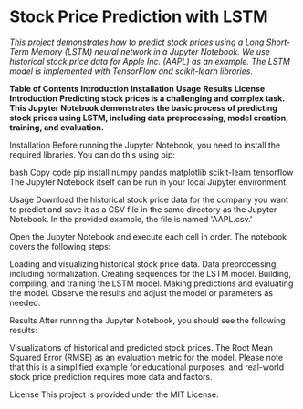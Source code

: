 # Stock Price Prediction with LSTM

*This project demonstrates how to predict stock prices using a Long Short-Term Memory (LSTM) neural network in a Jupyter Notebook. We use historical stock price data for Apple Inc. (AAPL) as an example. The LSTM model is implemented with TensorFlow and scikit-learn libraries.*

**Table of Contents**
**Introduction**
**Installation**
**Usage**
**Results**
**License**
**Introduction**
**Predicting stock prices is a challenging and complex task. This Jupyter Notebook demonstrates the basic process of predicting stock prices using LSTM, including data preprocessing, model creation, training, and evaluation.**

Installation
Before running the Jupyter Notebook, you need to install the required libraries. You can do this using pip:

bash
Copy code
pip install numpy pandas matplotlib scikit-learn tensorflow
The Jupyter Notebook itself can be run in your local Jupyter environment.

Usage
Download the historical stock price data for the company you want to predict and save it as a CSV file in the same directory as the Jupyter Notebook. In the provided example, the file is named 'AAPL.csv.'

Open the Jupyter Notebook and execute each cell in order. The notebook covers the following steps:

Loading and visualizing historical stock price data.
Data preprocessing, including normalization.
Creating sequences for the LSTM model.
Building, compiling, and training the LSTM model.
Making predictions and evaluating the model.
Observe the results and adjust the model or parameters as needed.

Results
After running the Jupyter Notebook, you should see the following results:

Visualizations of historical and predicted stock prices.
The Root Mean Squared Error (RMSE) as an evaluation metric for the model.
Please note that this is a simplified example for educational purposes, and real-world stock price prediction requires more data and factors.

License
This project is provided under the MIT License.

